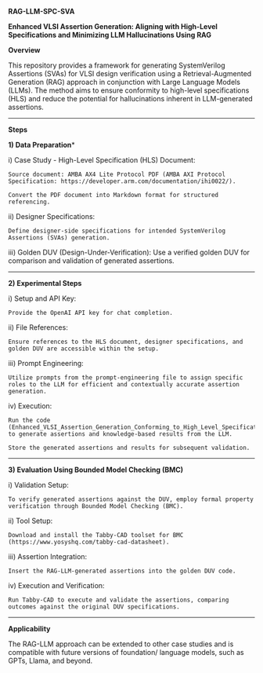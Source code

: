 **RAG-LLM-SPC-SVA**

**Enhanced VLSI Assertion Generation: Aligning with High-Level Specifications and Minimizing LLM Hallucinations Using RAG**


**Overview**

This repository provides a framework for generating SystemVerilog Assertions (SVAs) for VLSI design verification using a Retrieval-Augmented Generation (RAG) approach in conjunction with Large Language Models (LLMs). 
The method aims to ensure conformity to high-level specifications (HLS) and reduce the potential for hallucinations inherent in LLM-generated assertions.

----------------------------------------------------------------------------------------------------------------------------------------------------------------------------

**Steps**

**1) Data Preparation***

  i) Case Study - High-Level Specification (HLS) Document:

    Source document: AMBA AX4 Lite Protocol PDF (AMBA AXI Protocol Specification: https://developer.arm.com/documentation/ihi0022/).
    
    Convert the PDF document into Markdown format for structured referencing.

  ii) Designer Specifications:
  
    Define designer-side specifications for intended SystemVerilog Assertions (SVAs) generation.

  iii) Golden DUV (Design-Under-Verification):
    Use a verified golden DUV for comparison and validation of generated assertions.

----------------------------------------------------------------------------------------------------------------------------------------------------------------------------

**2) Experimental Steps**

  i) Setup and API Key:

    Provide the OpenAI API key for chat completion.

  ii) File References:

    Ensure references to the HLS document, designer specifications, and golden DUV are accessible within the setup.

  iii) Prompt Engineering:

    Utilize prompts from the prompt-engineering file to assign specific roles to the LLM for efficient and contextually accurate assertion generation.

  iv) Execution: 

    Run the code (Enhanced_VLSI_Assertion_Generation_Conforming_to_High_Level_Specifications_and_Reducing_LLM_Hallucinations_with_RAG.ipynb) to generate assertions and knowledge-based results from the LLM.
    
    Store the generated assertions and results for subsequent validation.

----------------------------------------------------------------------------------------------------------------------------------------------------------------------------

**3) Evaluation Using Bounded Model Checking (BMC)**

  i) Validation Setup:

    To verify generated assertions against the DUV, employ formal property verification through Bounded Model Checking (BMC).

  ii) Tool Setup:

    Download and install the Tabby-CAD toolset for BMC (https://www.yosyshq.com/tabby-cad-datasheet).

  iii) Assertion Integration:

    Insert the RAG-LLM-generated assertions into the golden DUV code.

  iv) Execution and Verification:

    Run Tabby-CAD to execute and validate the assertions, comparing outcomes against the original DUV specifications.

----------------------------------------------------------------------------------------------------------------------------------------------------------------------------

**Applicability**

  The RAG-LLM approach can be extended to other case studies and is compatible with future versions of foundation/ language models, such as GPTs, Llama, and beyond.
